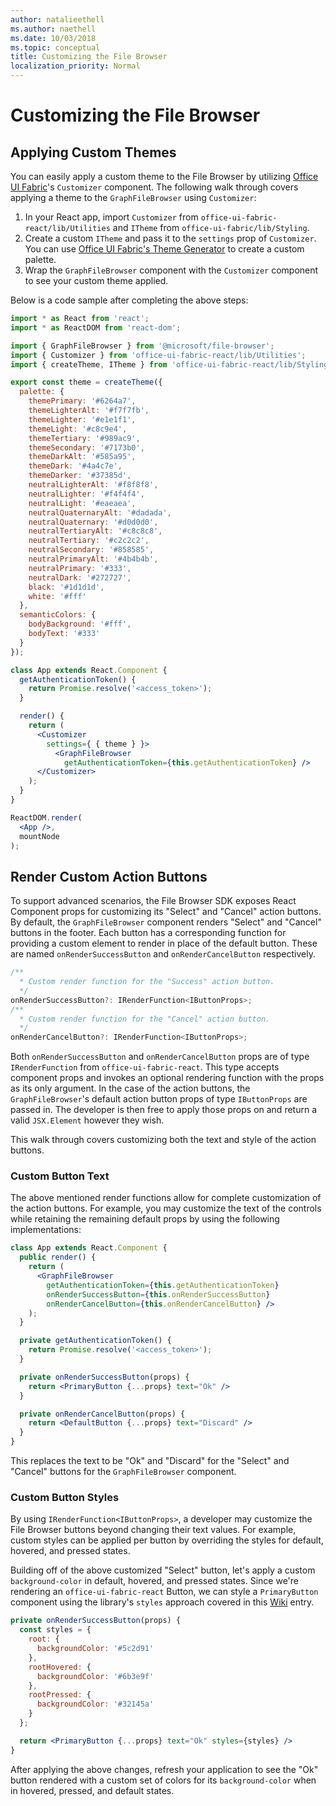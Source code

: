 ```yaml
---
author: natalieethell
ms.author: naethell
ms.date: 10/03/2018
ms.topic: conceptual
title: Customizing the File Browser
localization_priority: Normal
---
```


# Customizing the File Browser

## Applying Custom Themes

You can easily apply a custom theme to the File Browser by utilizing [Office UI Fabric](https://developer.microsoft.com/en-us/fabric)'s `Customizer` component.
The following walk through covers applying a theme to the `GraphFileBrowser` using `Customizer`:

1. In your React app, import `Customizer` from `office-ui-fabric-react/lib/Utilities` and `ITheme` from `office-ui-fabric/lib/Styling`.
1. Create a custom `ITheme` and pass it to the `settings` prop of `Customizer`. You can use [Office UI Fabric's Theme Generator](https://developer.microsoft.com/en-us/fabric#/styles/themegenerator) to create a custom palette.
1. Wrap the `GraphFileBrowser` component with the `Customizer` component to see your custom theme applied.

Below is a code sample after completing the above steps:

```jsx
import * as React from 'react';
import * as ReactDOM from 'react-dom';

import { GraphFileBrowser } from '@microsoft/file-browser';
import { Customizer } from 'office-ui-fabric-react/lib/Utilities';
import { createTheme, ITheme } from 'office-ui-fabric-react/lib/Styling';

export const theme = createTheme({
  palette: {
    themePrimary: '#6264a7',
    themeLighterAlt: '#f7f7fb',
    themeLighter: '#e1e1f1',
    themeLight: '#c8c9e4',
    themeTertiary: '#989ac9',
    themeSecondary: '#7173b0',
    themeDarkAlt: '#585a95',
    themeDark: '#4a4c7e',
    themeDarker: '#37385d',
    neutralLighterAlt: '#f8f8f8',
    neutralLighter: '#f4f4f4',
    neutralLight: '#eaeaea',
    neutralQuaternaryAlt: '#dadada',
    neutralQuaternary: '#d0d0d0',
    neutralTertiaryAlt: '#c8c8c8',
    neutralTertiary: '#c2c2c2',
    neutralSecondary: '#858585',
    neutralPrimaryAlt: '#4b4b4b',
    neutralPrimary: '#333',
    neutralDark: '#272727',
    black: '#1d1d1d',
    white: '#fff'
  },
  semanticColors: {
    bodyBackground: '#fff',
    bodyText: '#333'
  }
});

class App extends React.Component {
  getAuthenticationToken() {
    return Promise.resolve('<access_token>');
  }

  render() {
    return (
      <Customizer
        settings={ { theme } }>
          <GraphFileBrowser
            getAuthenticationToken={this.getAuthenticationToken} />
      </Customizer>
    );
  }
}

ReactDOM.render(
  <App />,
  mountNode
);
```

## Render Custom Action Buttons

To support advanced scenarios, the File Browser SDK exposes React Component props for customizing its "Select" and "Cancel" action buttons.
By default, the `GraphFileBrowser` component renders "Select" and "Cancel" buttons in the footer.
Each button has a corresponding function for providing a custom element to render in place of the default button.
These are named `onRenderSuccessButton` and `onRenderCancelButton` respectively.

```ts
/**
  * Custom render function for the "Success" action button.
  */
onRenderSuccessButton?: IRenderFunction<IButtonProps>;
/**
  * Custom render function for the "Cancel" action button.
  */
onRenderCancelButton?: IRenderFunction<IButtonProps>;
```

Both `onRenderSuccessButton` and `onRenderCancelButton` props are of type `IRenderFunction` from `office-ui-fabric-react`.
This type accepts component props and invokes an optional rendering function with the props as its only argument.
In the case of the action buttons, the `GraphFileBrowser`'s default action button props of type `IButtonProps` are passed in.
The developer is then free to apply those props on and return a valid `JSX.Element` however they wish.

This walk through covers customizing both the text and style of the action buttons.

### Custom Button Text

The above mentioned render functions allow for complete customization of the action buttons.
For example, you may customize the text of the controls while retaining the remaining default props by using the following implementations:

```jsx
class App extends React.Component {
  public render() {
    return (
      <GraphFileBrowser
        getAuthenticationToken={this.getAuthenticationToken}
        onRenderSuccessButton={this.onRenderSuccessButton}
        onRenderCancelButton={this.onRenderCancelButton} />
    );
  }

  private getAuthenticationToken() {
    return Promise.resolve('<access_token>');
  }

  private onRenderSuccessButton(props) {
    return <PrimaryButton {...props} text="Ok" />
  }

  private onRenderCancelButton(props) {
    return <DefaultButton {...props} text="Discard" />
  }
}
```

This replaces the text to be "Ok" and "Discard" for the "Select" and "Cancel" buttons for the `GraphFileBrowser` component.

### Custom Button Styles

By using `IRenderFunction<IButtonProps>`, a developer may customize the File Browser buttons beyond changing their text values.
For example, custom styles can be applied per button by overriding the styles for default, hovered, and pressed states.

Building off of the above customized "Select" button, let's apply a custom `background-color` in default, hovered, and pressed states.
Since we're rendering an `office-ui-fabric-react` Button, we can style a `PrimaryButton` component using the library's `styles` approach covered in this [Wiki](https://github.com/OfficeDev/office-ui-fabric-react/wiki/Component-Styling#using-a-styleable-component) entry.

```jsx
private onRenderSuccessButton(props) {
  const styles = {
    root: {
      backgroundColor: '#5c2d91'
    },
    rootHovered: {
      backgroundColor: '#6b3e9f'
    },
    rootPressed: {
      backgroundColor: '#32145a'
    }
  };

  return <PrimaryButton {...props} text="Ok" styles={styles} />
}
```

After applying the above changes, refresh your application to see the "Ok" button rendered with a custom set of colors for its `background-color` when in hovered, pressed, and default states.

<!-- {
  "type": "#page.annotation",
  "description": "Customize the Microsoft File Browser SDK's theme and action buttons.",
  "keywords": "js,javascript,onedrive,graph,file,browser,picker,saver,open,save,cloud,theming,customizer,theme,customizing",
  "section": "sdks",
  "headerAdditions": [],
  "footerAdditions": []
} -->
